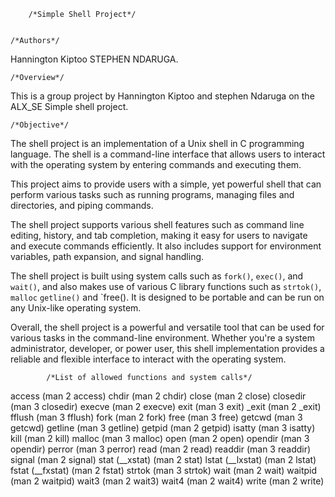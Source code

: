 		/*Simple Shell Project*/


	/*Authors*/

Hannington Kiptoo 
STEPHEN NDARUGA.

	/*Overview*/

This is a group project by Hannington Kiptoo and stephen Ndaruga on the ALX_SE Simple shell project.

	/*Objective*/

The shell project is an implementation of a Unix shell in C programming language. The shell is a command-line interface that allows users to interact with the operating system by entering commands and executing them.

This project aims to provide users with a simple, yet powerful shell that can perform various tasks such as running programs, managing files and directories, and piping commands.

The shell project supports various shell features such as command line editing, history, and tab completion, making it easy for users to navigate and execute commands efficiently. It also includes support for environment variables, path expansion, and signal handling.

The shell project is built using system calls such as `fork()`, `exec()`, and `wait()`, and also makes use of various C library functions such as `strtok()`, `malloc` `getline()` and `free(). It is designed to be portable and can be run on any Unix-like operating system.

Overall, the shell project is a powerful and versatile tool that can be used for various tasks in the command-line environment. Whether you're a system administrator, developer, or power user, this shell implementation provides a reliable and flexible interface to interact with the operating system.

			/*List of allowed functions and system calls*/

access (man 2 access)
chdir (man 2 chdir)
close (man 2 close)
closedir (man 3 closedir)
execve (man 2 execve)
exit (man 3 exit)
_exit (man 2 _exit)
fflush (man 3 fflush)
fork (man 2 fork)
free (man 3 free)
getcwd (man 3 getcwd)
getline (man 3 getline)
getpid (man 2 getpid)
isatty (man 3 isatty)
kill (man 2 kill)
malloc (man 3 malloc)
open (man 2 open)
opendir (man 3 opendir)
perror (man 3 perror)
read (man 2 read)
readdir (man 3 readdir)
signal (man 2 signal)
stat (__xstat) (man 2 stat)
lstat (__lxstat) (man 2 lstat)
fstat (__fxstat) (man 2 fstat)
strtok (man 3 strtok)
wait (man 2 wait)
waitpid (man 2 waitpid)
wait3 (man 2 wait3)
wait4 (man 2 wait4)
write (man 2 write)

